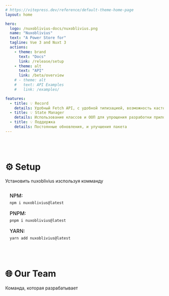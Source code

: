 ```yaml
---
# https://vitepress.dev/reference/default-theme-home-page
layout: home

hero:
  logo: /nuxoblivius-docs/nuxoblivius.png
  name: "Nuxoblivius"
  text: "A Power Store for"
  tagline: Vue 3 and Nuxt 3
  actions:
    - theme: brand
      text: "Docs"
      link: /release/setup
    - theme: alt
      text: "API"
      link: /beta/overview
    # - theme: alt
    #   text: API Examples
    #   link: /examples/

features:
  - title: 💡 Record
    details: Удобный Fetch API, с удобной типизацией, возможность кастомизации. Удобен для разработки SPA приложений
  - title: 💡 State Manager
    details: Использование классов и ООП для упрощения разработки приложений
  - title: 💡 Поддержка
    details: Постоянные обновления, и улучшения пакета
---
```


<br>
<br>

# ⚙ Setup

Установить nuxoblivius изспользуя комманду

<section style="padding: 1em; padding-bottom: 0.1em; background: var(--vp-c-bg-elv); border-radius: 12px;">
  <div>
    <span style="color: var(--vp-c-text-2); display: block; margin-bottom: -8px; font-size: 16px; font-weight: 500; text-transform: uppercase;">
      npm:
    </span>

```shell
npm i nuxoblivius@latest
```

  </div>

  <div>
    <span style="color: var(--vp-c-text-2); display: block; margin-bottom: -8px; margin-top: 1em; font-size: 16px; font-weight: 500; text-transform: uppercase;">
      pnpm:
    </span>

```shell
pnpm i nuxoblivius@latest
```

  </div>

  <div>
    <span style="color: var(--vp-c-text-2); display: block; margin-bottom: -8px; margin-top: 1em; font-size: 16px; font-weight: 500; text-transform: uppercase;">
      yarn:
    </span>

```shell
yarn add nuxoblivius@latest
```

  </div>
</section>

<br>
<br>


<script setup>
import { VPTeamMembers } from 'vitepress/theme'

const members = [
  {
    avatar: 'https://avatars.githubusercontent.com/u/70256601?v=4',
    name: 'NotElementImport',
    title: 'Идея, разработка',
    links: [
      { icon: 'github', link: 'https://github.com/NotElementImport' },
    ]
  },
  {
    avatar: 'https://avatars.githubusercontent.com/u/92153941?v=4',
    name: 'Perfect03',
    title: 'Тестирование, документация',
    links: [
      { icon: 'github', link: 'https://github.com/Perfect03' },
    ]
  },
]
</script>

# 🌐 Our Team

Команда, которая разрабатывает

<VPTeamMembers size="small" :members="members" />